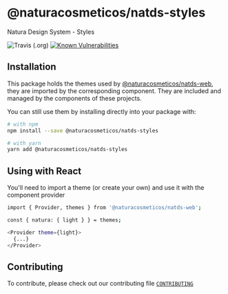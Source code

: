 # @naturacosmeticos/natds-styles

Natura Design System - Styles

![Travis (.org)](https://img.shields.io/travis/natura-cosmeticos/natds.svg)
[![Known Vulnerabilities](https://snyk.io/test/github/natura-cosmeticos/natds/badge.svg?targetFile=package.json)](https://snyk.io/test/github/natura-cosmeticos/natds/packages/styles?targetFile=package.json)

## Installation

This package holds the themes used by [@naturacosmeticos/natds-web](https://github.com/natura-cosmeticos/natds-js/tree/master/packages/web), they are imported by the corresponding component.
They are included and managed by the components of these projects.


You can still use them by installing directly into your package with:

```sh
# with npm
npm install --save @naturacosmeticos/natds-styles

# with yarn
yarn add @naturacosmeticos/natds-styles
```

## Using with React
You'll need to import a theme (or create your own) and use it with the component provider

```sh
import { Provider, themes } from '@naturacosmeticos/natds-web';

const { natura: { light } } = themes;

<Provider theme={light}>
  {...}
</Provider>
```

## Contributing

To contribute, please check out our contributing file [`CONTRIBUTING`](./CONTRIBUTING.md)

